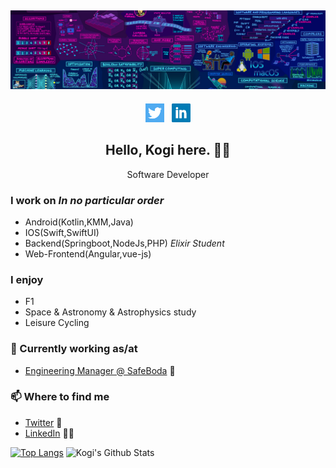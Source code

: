 ## [![Eric Kogi's header](https://github.com/erickogi/erickogi/blob/main/images/background.jpeg)](https://www.linkedin.com/in/erickogi/)
<p align='center'>
<a href="https://twitter.com/erickogi_"><img height="30" src="https://github.com/erickogi/erickogi/blob/main/images/twitter.png?raw=true"></a>&nbsp;&nbsp;
<a href="https://www.linkedin.com/in/erickogi/"><img height="30" src="https://github.com/erickogi/erickogi/blob/main/images/linkedin.png?raw=true"></a>
</p>
<h2 align="center">Hello, Kogi here. 👋🤓</h2>
<p align="center">Software Developer</p>

### I work on *In no particular order*
- Android(Kotlin,KMM,Java)
- IOS(Swift,SwiftUI) 
- Backend(Springboot,NodeJs,PHP) *Elixir Student*
- Web-Frontend(Angular,vue-js)

### I enjoy
- F1
- Space & Astronomy & Astrophysics study
- Leisure Cycling

### 💼 Currently working as/at
- [Engineering Manager @ SafeBoda](https://www.safeboda.com/) 💼 

### 📫 Where to find me
- [Twitter](https://twitter.com/kogi_dev) 🐤
- [LinkedIn](https://linkedin.com/in/erickogi) 👨💼

[![Top Langs](https://github-readme-stats.vercel.app/api/top-langs/?username=erickogi)](https://github.com/erickogi/github-readme-stats)
![Kogi's Github Stats](https://github-readme-stats.vercel.app/api?username=erickogi&show_icons=true&theme=radical)
